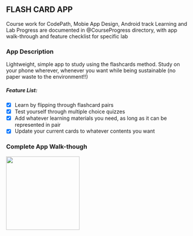 ## FLASH CARD APP

Course work for CodePath, Mobie App Design, Android track
Learning and Lab Progress are documented in @CourseProgress directory, with app walk-through and feature checklist for specific lab

### App Description 
Lightweight, simple app to study using the flashcards method. 
Study on your phone wherever, whenever you want while being sustainable (no paper waste to the environment!!) 
##### Feature List:
- [x] Learn by flipping through flashcard pairs  
- [x] Test yourself through multiple choice quizzes
- [x] Add whatever learning materials you need, as long as it can be represented in pair
- [x] Update your current cards to whatever contents you want

### Complete App Walk-though
<img src="https://imgur.com/xRwQRQQ.gif" width=200><br>



